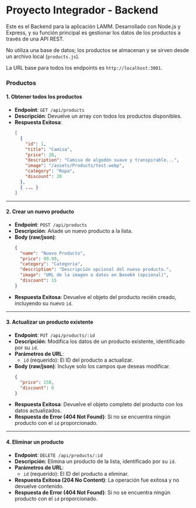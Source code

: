 # Proyecto Integrador - Backend

Este es el Backend para la aplicación LAMM. Desarrollado con Node.js y Express, y su función principal es gestionar los datos de los productos a través de una API REST.

No utiliza una base de datos; los productos se almacenan y se sirven desde un archivo local (`products.js`).

La URL base para todos los endpoints es `http://localhost:3001`.

### Productos

#### 1. Obtener todos los productos

-   **Endpoint**: `GET /api/products`
-   **Descripción**: Devuelve un array con todos los productos disponibles.
-   **Respuesta Exitosa**:
    ```json
    [
      {
        "id": 1,
        "title": "Camisa",
        "price": 20,
        "description": "Camisa de algodón suave y transpirable...",
        "image": "/assets/Products/test.webp",
        "category": "Ropa",
        "discount": 20
      },
      { ... }
    ]
    ```

---

#### 2. Crear un nuevo producto

-   **Endpoint**: `POST /api/products`
-   **Descripción**: Añade un nuevo producto a la lista.
-   **Body (raw/json)**:
    ```json
    {
      "name": "Nuevo Producto",
      "price": 99.99,
      "category": "Categoria",
      "description": "Descripción opcional del nuevo producto.",
      "image": "URL de la imagen o datos en Base64 (opcional)",
      "discount": 15
    }
    ```
-   **Respuesta Exitosa**: Devuelve el objeto del producto recién creado, incluyendo su nuevo `id`.

---

#### 3. Actualizar un producto existente

-   **Endpoint**: `PUT /api/products/:id`
-   **Descripción**: Modifica los datos de un producto existente, identificado por su `id`.
-   **Parámetros de URL**:
    -   `id` (requerido): El ID del producto a actualizar.
-   **Body (raw/json)**: Incluye solo los campos que deseas modificar.
    ```json
    {
      "price": 150,
      "discount": 0
    }
    ```
-   **Respuesta Exitosa**: Devuelve el objeto completo del producto con los datos actualizados.
-   **Respuesta de Error (404 Not Found)**: Si no se encuentra ningún producto con el `id` proporcionado.

---

#### 4. Eliminar un producto

-   **Endpoint**: `DELETE /api/products/:id`
-   **Descripción**: Elimina un producto de la lista, identificado por su `id`.
-   **Parámetros de URL**:
    -   `id` (requerido): El ID del producto a eliminar.
-   **Respuesta Exitosa (204 No Content)**: La operación fue exitosa y no devuelve contenido.
-   **Respuesta de Error (404 Not Found)**: Si no se encuentra ningún producto con el `id` proporcionado.